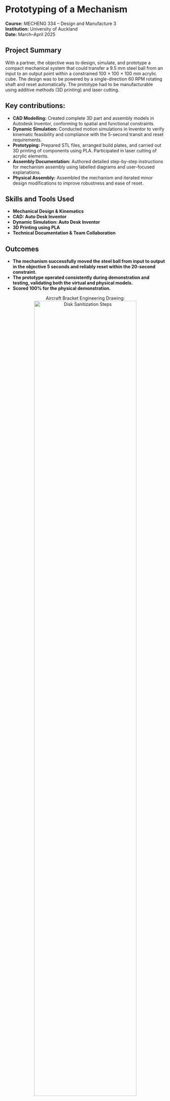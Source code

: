 <h1>Prototyping of a Mechanism</h1>

**Course:** MECHENG 334 – Design and Manufacture 3 <br> 
**Institution:** University of Auckland <br> 
**Date:** March–April 2025

<h2>Project Summary</h2>
With a partner, the objective was to design, simulate, and prototype a compact mechanical system that could transfer a 9.5 mm steel ball from an input to an output point within a constrained 100 × 100 × 100 mm acrylic cube. The design was to be powered by a single-direction 60 RPM rotating shaft and reset automatically. The prototype had to be manufacturable using additive methods (3D printing) and laser cutting.
<br />


<h2>Key contributions:</h2>

- **CAD Modelling:** Created complete 3D part and assembly models in Autodesk Inventor, conforming to spatial and functional constraints.  
- **Dynamic Simulation:** Conducted motion simulations in Inventor to verify kinematic feasibility and compliance with the 5-second transit and reset requirements.  
- **Prototyping:** Prepared STL files, arranged build plates, and carried out 3D printing of components using PLA. Participated in laser cutting of acrylic elements.
- **Assembly Documentation:** Authored detailed step-by-step instructions for mechanism assembly using labelled diagrams and user-focused explanations.
- **Physical Assembly:** Assembled the mechanism and iterated minor design modifications to improve robustness and ease of reset.  


<h2> Skills and Tools Used </h2>

- <b>Mechanical Design & Kinematics</b> 
- <b>CAD: Auto Desk Inventor</b> 
- <b>Dynamic Simulation: Auto Desk Inventor</b> 
- <b>3D Printing using PLA</b> 
- <b>Technical Documentation & Team Collaboration</b> 

<h2>Outcomes</h2>

- <b>The mechanism successfully moved the steel ball from input to output in the objective 5 seconds and reliably reset within the 20-second constraint.</b>
- <b>The prototype operated consistently during demonstration and testing, validating both the virtual and physical models.</b>
- <b>Scored 100% for the physical demonstration.</b>

<p align="center">
Aircraft Bracket Engineering Drawing: <br/>
<img src="https://i.imgur.com/62EF45q.png" height="80%" width="80%" alt="Disk Sanitization Steps"/>
<br />
<br />
ANSYS Stress Contour Plots (tension on the left, compression on the right): <br/>
<img src="https://i.imgur.com/51gD7cI.png" height="80%" width="80%" alt="Disk Sanitization Steps"/>
<br />
<br />



<!--
 ```diff
- text in red
+ text in green
! text in orange
# text in gray
@@ text in purple (and bold)@@
```
--!>
